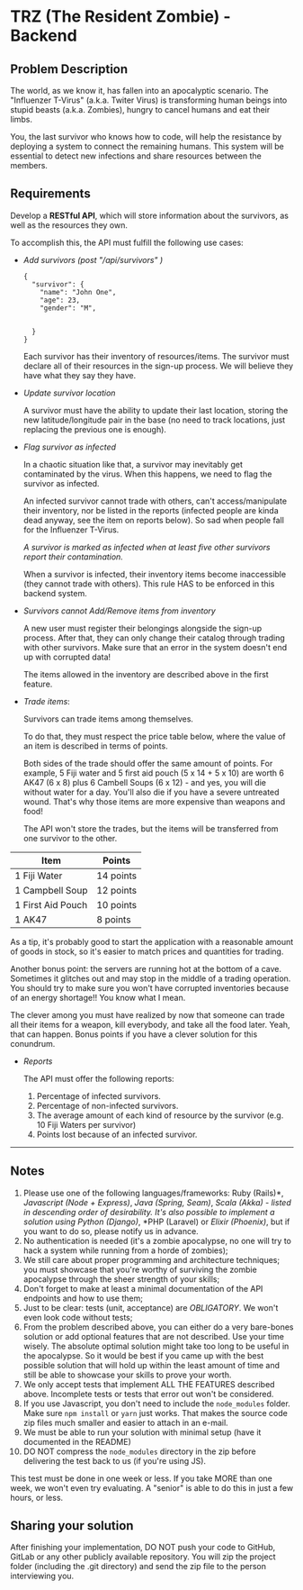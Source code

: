 # TRZ (The Resident Zombie) - Backend

## Problem Description

The world, as we know it, has fallen into an apocalyptic scenario. The "Influenzer T-Virus" (a.k.a. Twiter Virus) is transforming human beings into stupid beasts (a.k.a. Zombies), hungry to cancel humans and eat their limbs.

You, the last survivor who knows how to code, will help the resistance by deploying a system to connect the remaining humans. This system will be essential to detect new infections and share resources between the members.

## Requirements

Develop a **RESTful API**, which will store information about the survivors, as well as the resources they own.

To accomplish this, the API must fulfill the following use cases:

- *Add survivors (post "/api/survivors" )*
  ```
  {
    "survivor": {
      "name": "John One",
      "age": 23,
      "gender": "M",
      
      
    }
  }
  ```

  Each survivor has their inventory of resources/items. The survivor must declare all of their resources in the sign-up process. We will believe they have what they say they have.

- *Update survivor location*

  A survivor must have the ability to update their last location, storing the new latitude/longitude pair in the base (no need to track locations, just replacing the previous one is enough).

- *Flag survivor as infected*

  In a chaotic situation like that, a survivor may inevitably get contaminated by the virus.  When this happens, we need to flag the survivor as infected.

  An infected survivor cannot trade with others, can't access/manipulate their inventory, nor be listed in the reports (infected people are kinda dead anyway, see the item on reports below). So sad when people fall for the Influenzer T-Virus.

  *A survivor is marked as infected when at least five other survivors report their contamination.*

  When a survivor is infected, their inventory items become inaccessible (they cannot trade with others). This rule HAS to be enforced in this backend system.

- *Survivors cannot Add/Remove items from inventory*

  A new user must register their belongings alongside the sign-up process. After that, they can only change their catalog through trading with other survivors. Make sure that an error in the system doesn't end up with corrupted data!

  The items allowed in the inventory are described above in the first feature.

- *Trade items*:

  Survivors can trade items among themselves.

  To do that, they must respect the price table below, where the value of an item is described in terms of points.

  Both sides of the trade should offer the same amount of points. For example, 5 Fiji water and 5 first aid pouch (5 x 14 + 5 x 10) are worth 6 AK47 (6 x 8) plus 6 Cambell Soups (6 x 12) - and yes, you will die without water for a day. You'll also die if you have a severe untreated wound. That's why those items are more expensive than weapons and food!

  The API won't store the trades, but the items will be transferred from one survivor to the other.

| Item              | Points   |
|-------------------|----------|
| 1 Fiji Water      | 14 points |
| 1 Campbell Soup   | 12 points |
| 1 First Aid Pouch | 10 points |
| 1 AK47            |  8 points  |

  As a tip, it's probably good to start the application with a reasonable amount of goods in stock, so it's easier to match prices and quantities for trading.

  Another bonus point: the servers are running hot at the bottom of a cave. Sometimes it glitches out and may stop in the middle of a trading operation. You should try to make sure you won't have corrupted inventories because of an energy shortage!! You know what I mean.
  
  The clever among you must have realized by now that someone can trade all their items for a weapon, kill everybody, and take all the food later. Yeah, that can happen. Bonus points if you have a clever solution for this conundrum.


- *Reports*

  The API must offer the following reports:

    1. Percentage of infected survivors.
    1. Percentage of non-infected survivors.
    3. The average amount of each kind of resource by the survivor (e.g. 10 Fiji Waters per survivor)
    4. Points lost because of an infected survivor.

---------------------------------------

## Notes

1. Please use one of the following languages/frameworks: Ruby (Rails)*, *Javascript (Node + Express)*, *Java (Spring, Seam)*, *Scala (Akka) - listed in descending order of desirability. It's also possible to implement a solution using Python (Django)*, *PHP (Laravel) or *Elixir (Phoenix)*, but if you want to do so, please notify us in advance.
2. No authentication is needed (it's a zombie apocalypse, no one will try to hack a system while running from a horde of zombies);
3. We still care about proper programming and architecture techniques; you must showcase that you're worthy of surviving the zombie apocalypse through the sheer strength of your skills;
4. Don't forget to make at least a minimal documentation of the API endpoints and how to use them;
5. Just to be clear: tests (unit, acceptance) are *OBLIGATORY*. We won't even look code without tests;
6. From the problem described above, you can either do a very bare-bones solution or add optional features that are not described. Use your time wisely. The absolute optimal solution might take too long to be useful in the apocalypse. So it would be best if you came up with the best possible solution that will hold up within the least amount of time and still be able to showcase your skills to prove your worth.
7. We only accept tests that implement ALL THE FEATURES described above. Incomplete tests or tests that error out won't be considered.
8. If you use Javascript, you don't need to include the `node_modules` folder. Make sure `npm install` or `yarn` just works. That makes the source code zip files much smaller and easier to attach in an e-mail.
9. We must be able to run your solution with minimal setup (have it documented in the README)
10. DO NOT compress the `node_modules` directory in the zip before delivering the test back to us (if you're using JS).


This test must be done in one week or less. If you take MORE than one week, we won't even try evaluating. A "senior" is able to do this in just a few hours, or less.

## Sharing your solution

After finishing your implementation, DO NOT push your code to GitHub, GitLab or any other publicly available repository. You will zip the project folder (including the .git directory) and send the zip file to the person interviewing you.